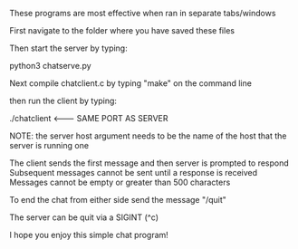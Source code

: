 These programs are most effective when ran in separate tabs/windows

First navigate to the folder where you have saved these files 

Then start the server by typing:

python3 chatserve.py <port>


Next compile chatclient.c by typing "make" on the command line

then run the client by typing:

./chatclient <serverhost> <port>   <--- SAME PORT AS SERVER

NOTE: 
the server host argument needs to be the name of the host that the server is running one


The client sends the first message and then server is prompted to respond
Subsequent messages cannot be sent until a response is received
Messages cannot be empty or greater than 500 characters

To end the chat from either side send the message "/quit"

The server can be quit via a SIGINT (^c)

I hope you enjoy this simple chat program!
